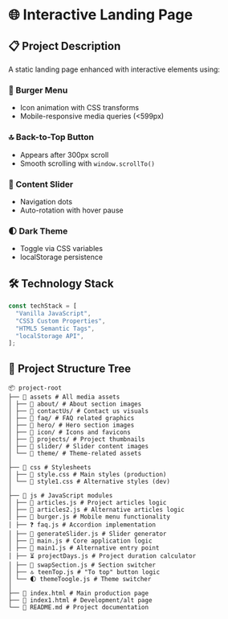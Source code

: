 # 🌐 Interactive Landing Page

## 📋 Project Description

A static landing page enhanced with interactive elements using:

### 🍔 Burger Menu

- Icon animation with CSS transforms
- Mobile-responsive media queries (<599px)

### 🔝 Back-to-Top Button

- Appears after 300px scroll
- Smooth scrolling with `window.scrollTo()`

### 🎠 Content Slider

- Navigation dots
- Auto-rotation with hover pause

### 🌓 Dark Theme

- Toggle via CSS variables
- localStorage persistence

## 🛠 Technology Stack

```javascript
const techStack = [
  "Vanilla JavaScript",
  "CSS3 Custom Properties",
  "HTML5 Semantic Tags",
  "localStorage API",
];
```

## 🌳 Project Structure Tree

```
📦 project-root
├── 📂 assets # All media assets
│ ├── 📂 about/ # About section images
│ ├── 📂 contactUs/ # Contact us visuals
│ ├── 📂 faq/ # FAQ related graphics
│ ├── 📂 hero/ # Hero section images
│ ├── 📂 icon/ # Icons and favicons
│ ├── 📂 projects/ # Project thumbnails
│ ├── 📂 slider/ # Slider content images
│ └── 📂 theme/ # Theme-related assets
│
├── 📂 css # Stylesheets
│ ├── 🎨 style.css # Main styles (production)
│ └── 🎨 style1.css # Alternative styles (dev)
│
├── 📂 js # JavaScript modules
│ ├── 📜 articles.js # Project articles logic
│ ├── 📜 articles2.js # Alternative articles logic
│ ├── 🍔 burger.js # Mobile menu functionality
│ ├── ❓ faq.js # Accordion implementation
│ ├── 🎠 generateSlider.js # Slider generator
│ ├── 📜 main.js # Core application logic
│ ├── 📜 main1.js # Alternative entry point
│ ├── ⏳ projectDays.js # Project duration calculator
│ ├── 🔄 swapSection.js # Section switcher
│ ├── 🔝 teenTop.js # "To top" button logic
│ └── 🌓 themeToogle.js # Theme switcher
│
├── 📄 index.html # Main production page
├── 📄 index1.html # Development/alt page
└── 📄 README.md # Project documentation
```
